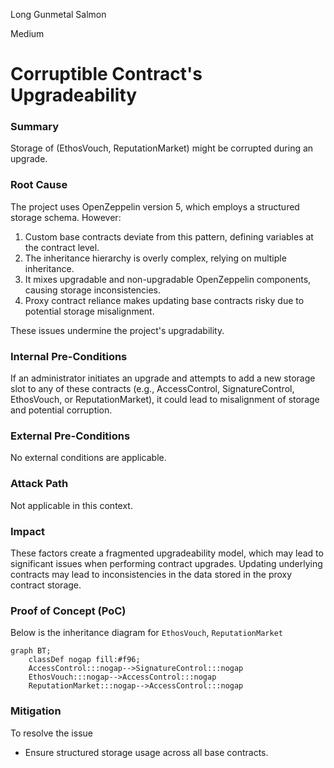 Long Gunmetal Salmon

Medium

# Corruptible Contract's Upgradeability

### Summary

Storage of (EthosVouch, ReputationMarket) might be corrupted during an upgrade.

### Root Cause

The project uses OpenZeppelin version 5, which employs a structured storage schema. However:

1. Custom base contracts deviate from this pattern, defining variables at the contract level.
2. The inheritance hierarchy is overly complex, relying on multiple inheritance.
3. It mixes upgradable and non-upgradable OpenZeppelin components, causing storage inconsistencies.
4. Proxy contract reliance makes updating base contracts risky due to potential storage misalignment.

These issues undermine the project's upgradability.

### Internal Pre-Conditions

If an administrator initiates an upgrade and attempts to add a new storage slot to any of these contracts (e.g., AccessControl, SignatureControl, EthosVouch, or ReputationMarket), it could lead to misalignment of storage and potential corruption.

### External Pre-Conditions

No external conditions are applicable.

### Attack Path

Not applicable in this context.

### Impact

These factors create a fragmented upgradeability model, which may lead to significant issues when performing contract upgrades. Updating underlying contracts may lead to inconsistencies in the data stored in the proxy contract storage.
### Proof of Concept (PoC)

Below is the inheritance diagram for `EthosVouch`, `ReputationMarket`

```mermaid
graph BT;
    classDef nogap fill:#f96;
    AccessControl:::nogap-->SignatureControl:::nogap
    EthosVouch:::nogap-->AccessControl:::nogap
    ReputationMarket:::nogap-->AccessControl:::nogap
```
### Mitigation

To resolve the issue
- Ensure structured storage usage across all base contracts.